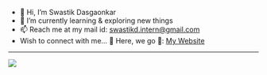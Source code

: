 - 👋 Hi, I’m Swastik Dasgaonkar
- 🌱 I’m currently learning & exploring new things
- 📫 Reach me at my mail id: swastikd.intern@gmail.com
- Wish to connect with me... 🤟 Here, we go 🚀: [My Website](https://swasdas.github.io/)
<hr>

<p align="left"> <img src="https://komarev.com/ghpvc/?username=swastik-dasgaonkar&label=Profile%20Views&color=brightgreen&style=plastic"/> </p>

<!---
- 👀 I’m interested in AI-Machine Learning and Data Science

- I love❤️ interacting with people around the world🌎, experiencing different cultures, and exploring the world's perspectives🔥 on design, business and technology💻.


srdasg/srdasg is a ✨ special ✨ repository because its `README.md` (this file) appears on your GitHub profile.
You can click the Preview link to take a look at your changes.
--->

